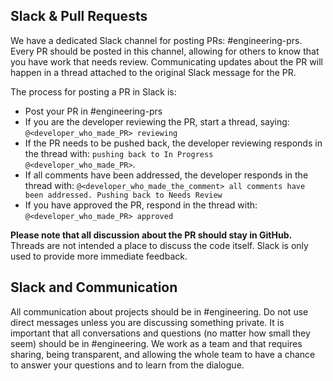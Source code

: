 ## Slack & Pull Requests

We have a dedicated Slack channel for posting PRs: #engineering-prs. Every PR should be posted in this channel, allowing for others to know that you have work that needs review. Communicating updates about the PR will happen in a thread attached to the original Slack message for the PR.

The process for posting a PR in Slack is:

* Post your PR in #engineering-prs
* If you are the developer reviewing the PR, start a thread, saying: `@<developer_who_made_PR> reviewing`
* If the PR needs to be pushed back, the developer reviewing responds in the thread with: `pushing back to In Progress @<developer_who_made_PR>`.
* If all comments have been addressed, the developer responds in the thread with: `@<developer_who_made_the_comment> all comments have been addressed. Pushing back to Needs Review`
* If you have approved the PR, respond in the thread with: `@<developer_who_made_PR> approved`

**Please note that all discussion about the PR should stay in GitHub.** Threads are not intended a place to discuss the code itself. Slack is only used to provide more immediate feedback.

## Slack and Communication

All communication about projects should be in #engineering. Do not use direct messages unless you are discussing something private. It is important that all conversations and questions (no matter how small they seem) should be in #engineering. We work as a team and that requires sharing, being transparent, and allowing the whole team to have a chance to answer your questions and to learn from the dialogue.
